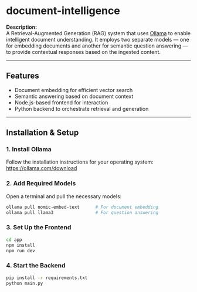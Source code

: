 # document-intelligence

**Description:**  
A Retrieval-Augmented Generation (RAG) system that uses [Ollama](https://ollama.com) to enable intelligent document understanding. It employs two separate models — one for embedding documents and another for semantic question answering — to provide contextual responses based on the ingested content.

---

## Features

- Document embedding for efficient vector search
- Semantic answering based on document context
- Node.js-based frontend for interaction
- Python backend to orchestrate retrieval and generation

---

## Installation & Setup

### 1. Install Ollama

Follow the installation instructions for your operating system:  
https://ollama.com/download

### 2. Add Required Models

Open a terminal and pull the necessary models:

```bash
ollama pull nomic-embed-text      # For document embedding
ollama pull llama3                # For question answering
```

### 3. Set Up the Frontend

```bash
cd app
npm install
npm run dev
```


### 4. Start the Backend

```bash
pip install -r requirements.txt
python main.py

```